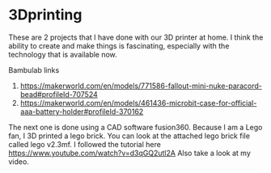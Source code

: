 # 3Dprinting
These are 2 projects that I have done with our 3D printer at home.
I think the ability to create and make things is fascinating, especially with the technology that is available now.

Bambulab links
1) https://makerworld.com/en/models/771586-fallout-mini-nuke-paracord-bead#profileId-707524
2) https://makerworld.com/en/models/461436-microbit-case-for-official-aaa-battery-holder#profileId-370162

The next one is done using a CAD software fusion360.
Because I am a Lego fan, I 3D printed a lego brick.
You can look at the attached lego brick file called lego v2.3mf.
I followed the tutorial here 
https://www.youtube.com/watch?v=d3qGQ2utl2A
Also take a look at my video.




